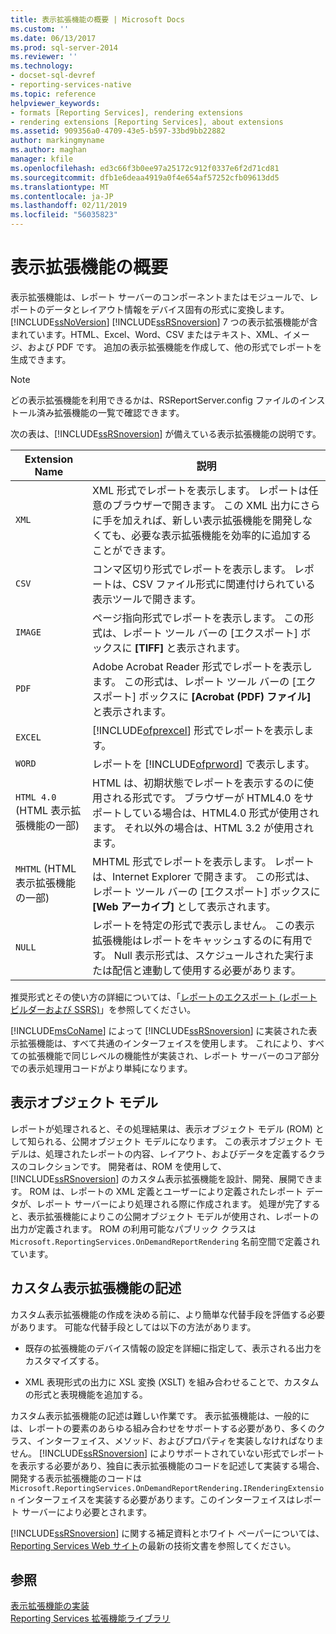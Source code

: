 ```yaml
---
title: 表示拡張機能の概要 | Microsoft Docs
ms.custom: ''
ms.date: 06/13/2017
ms.prod: sql-server-2014
ms.reviewer: ''
ms.technology:
- docset-sql-devref
- reporting-services-native
ms.topic: reference
helpviewer_keywords:
- formats [Reporting Services], rendering extensions
- rendering extensions [Reporting Services], about extensions
ms.assetid: 909356a0-4709-43e5-b597-33bd9bb22882
author: markingmyname
ms.author: maghan
manager: kfile
ms.openlocfilehash: ed3c66f3b0ee97a25172c912f0337e6f2d71cd81
ms.sourcegitcommit: dfb1e6deaa4919a0f4e654af57252cfb09613dd5
ms.translationtype: MT
ms.contentlocale: ja-JP
ms.lasthandoff: 02/11/2019
ms.locfileid: "56035823"
---
```

# <a name="rendering-extensions-overview"></a>表示拡張機能の概要
  表示拡張機能は、レポート サーバーのコンポーネントまたはモジュールで、レポートのデータとレイアウト情報をデバイス固有の形式に変換します。 [!INCLUDE[ssNoVersion](../../../includes/ssnoversion-md.md)] [!INCLUDE[ssRSnoversion](../../../includes/ssrsnoversion-md.md)] 7 つの表示拡張機能が含まれています。HTML、Excel、Word、CSV またはテキスト、XML、イメージ、および PDF です。 追加の表示拡張機能を作成して、他の形式でレポートを生成できます。  
  
> [!NOTE]  
>  どの表示拡張機能を利用できるかは、RSReportServer.config ファイルのインストール済み拡張機能の一覧で確認できます。  
  
 次の表は、[!INCLUDE[ssRSnoversion](../../../includes/ssrsnoversion-md.md)] が備えている表示拡張機能の説明です。  
  
|Extension Name|説明|  
|--------------------|-----------------|  
|`XML`|XML 形式でレポートを表示します。 レポートは任意のブラウザーで開きます。 この XML 出力にさらに手を加えれば、新しい表示拡張機能を開発しなくても、必要な表示拡張機能を効率的に追加することができます。|  
|`CSV`|コンマ区切り形式でレポートを表示します。 レポートは、CSV ファイル形式に関連付けられている表示ツールで開きます。|  
|`IMAGE`|ページ指向形式でレポートを表示します。 この形式は、レポート ツール バーの [エクスポート] ボックスに **[TIFF]** と表示されます。|  
|`PDF`|Adobe Acrobat Reader 形式でレポートを表示します。 この形式は、レポート ツール バーの [エクスポート] ボックスに **[Acrobat (PDF) ファイル]** と表示されます。|  
|`EXCEL`|[!INCLUDE[ofprexcel](../../../includes/ofprexcel-md.md)] 形式でレポートを表示します。|  
|`WORD`|レポートを [!INCLUDE[ofprword](../../../includes/ofprword-md.md)] で表示します。|  
|`HTML 4.0` (HTML 表示拡張機能の一部)|HTML は、初期状態でレポートを表示するのに使用される形式です。 ブラウザーが HTML4.0 をサポートしている場合は、HTML4.0 形式が使用されます。 それ以外の場合は、HTML 3.2 が使用されます。|  
|`MHTML` (HTML 表示拡張機能の一部)|MHTML 形式でレポートを表示します。 レポートは、Internet Explorer で開きます。 この形式は、レポート ツール バーの [エクスポート] ボックスに **[Web アーカイブ]** として表示されます。|  
|`NULL`|レポートを特定の形式で表示しません。 この表示拡張機能はレポートをキャッシュするのに有用です。 Null 表示形式は、スケジュールされた実行または配信と連動して使用する必要があります。|  
  
 推奨形式とその使い方の詳細については、「[レポートのエクスポート &#40;レポート ビルダーおよび SSRS&#41;](../../report-builder/export-reports-report-builder-and-ssrs.md)」を参照してください。  
  
 [!INCLUDE[msCoName](../../../includes/msconame-md.md)] によって [!INCLUDE[ssRSnoversion](../../../includes/ssrsnoversion-md.md)] に実装された表示拡張機能は、すべて共通のインターフェイスを使用します。 これにより、すべての拡張機能で同じレベルの機能性が実装され、レポート サーバーのコア部分での表示処理用コードがより単純になります。  
  
## <a name="rendering-object-model"></a>表示オブジェクト モデル  
 レポートが処理されると、その処理結果は、表示オブジェクト モデル (ROM) として知られる、公開オブジェクト モデルになります。 この表示オブジェクト モデルは、処理されたレポートの内容、レイアウト、およびデータを定義するクラスのコレクションです。 開発者は、ROM を使用して、[!INCLUDE[ssRSnoversion](../../../includes/ssrsnoversion-md.md)] のカスタム表示拡張機能を設計、開発、展開できます。 ROM は、レポートの XML 定義とユーザーにより定義されたレポート データが、レポート サーバーにより処理される際に作成されます。 処理が完了すると、表示拡張機能によりこの公開オブジェクト モデルが使用され、レポートの出力が定義されます。 ROM の利用可能なパブリック クラスは `Microsoft.ReportingServices.OnDemandReportRendering` 名前空間で定義されています。  
  
## <a name="writing-custom-rendering-extensions"></a>カスタム表示拡張機能の記述  
 カスタム表示拡張機能の作成を決める前に、より簡単な代替手段を評価する必要があります。 可能な代替手段としては以下の方法があります。  
  
-   既存の拡張機能のデバイス情報の設定を詳細に指定して、表示される出力をカスタマイズする。  
  
-   XML 表現形式の出力に XSL 変換 (XSLT) を組み合わせることで、カスタムの形式と表現機能を追加する。  
  
 カスタム表示拡張機能の記述は難しい作業です。 表示拡張機能は、一般的には、レポートの要素のあらゆる組み合わせをサポートする必要があり、多くのクラス、インターフェイス、メソッド、およびプロパティを実装しなければなりません。 [!INCLUDE[ssRSnoversion](../../../includes/ssrsnoversion-md.md)] によりサポートされていない形式でレポートを表示する必要があり、独自に表示拡張機能のコードを記述して実装する場合、開発する表示拡張機能のコードは `Microsoft.ReportingServices.OnDemandReportRendering.IRenderingExtension` インターフェイスを実装する必要があります。このインターフェイスはレポート サーバーにより必要とされます。  
  
 [!INCLUDE[ssRSnoversion](../../../includes/ssrsnoversion-md.md)] に関する補足資料とホワイト ペーパーについては、[Reporting Services Web サイト](https://go.microsoft.com/fwlink/?LinkId=19951)の最新の技術文書を参照してください。  
  
## <a name="see-also"></a>参照  
 [表示拡張機能の実装](implementing-a-rendering-extension.md)   
 [Reporting Services 拡張機能ライブラリ](../reporting-services-extension-library.md)  
  
  
